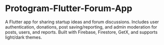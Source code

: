 # Protogram-Flutter-Forum-App
A Flutter app for sharing startup ideas and forum discussions. Includes user authentication, donations, post saving/reporting, and admin moderation for posts, users, and reports. Built with Firebase, Firestore, GetX, and supports light/dark themes.
